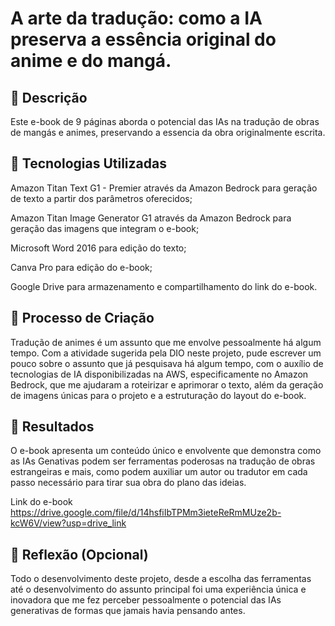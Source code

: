 # A arte da tradução: como a IA preserva a essência original do anime e do mangá.

## 📒 Descrição
Este e-book de 9 páginas aborda o potencial das IAs na tradução de obras de mangás e animes, preservando a essencia da obra originalmente escrita.

## 🤖 Tecnologias Utilizadas
Amazon Titan Text G1 - Premier através da Amazon Bedrock para geração de texto a partir dos parâmetros oferecidos;

Amazon Titan Image Generator G1 através da Amazon Bedrock para geração das imagens que integram o e-book;

Microsoft Word 2016 para edição do texto;

Canva Pro para edição do e-book;

Google Drive para armazenamento e compartilhamento do link do e-book.

## 🧐 Processo de Criação
Tradução de animes é um assunto que me envolve pessoalmente há algum tempo. Com a atividade sugerida pela DIO neste projeto, pude escrever um pouco sobre o assunto que já pesquisava há algum tempo, com o auxílio de tecnologias de IA disponibilizadas na AWS, especificamente no Amazon Bedrock, que me ajudaram a roteirizar e aprimorar o texto, além da geração de imagens únicas para o projeto e a estruturação do layout do e-book.

## 🚀 Resultados
O e-book apresenta um conteúdo único e envolvente que demonstra como as IAs Genativas podem ser ferramentas poderosas na tradução de obras estrangeiras e mais, como podem auxiliar um autor ou tradutor em cada passo necessário para tirar sua obra do plano das ideias.

Link do e-book https://drive.google.com/file/d/14hsfiIbTPMm3ieteReRmMUze2b-kcW6V/view?usp=drive_link

## 💭 Reflexão (Opcional)
Todo o desenvolvimento deste projeto, desde a escolha das ferramentas até o desenvolvimento do assunto principal foi uma experiência única e inovadora que me fez perceber pessoalmente o potencial das IAs generativas de formas que jamais havia pensando antes.
